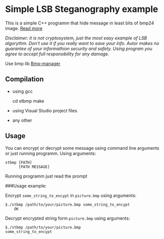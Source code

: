Simple LSB Steganography example
======================
This is a simple C++ programm that hide message in least bits of bmp24 image.
[Read more](http://en.wikipedia.org/wiki/Steganography)

*Disclaimer: it is not cryptosystem, just the most easy example of LSB algorythm. Don't use it if you really want to save your info. Autor makes no guarantee of your informathion security and safety. Using program you agree to accept full responsibility for any damage.*

Use bmp lib [Bmp-manager](https://github.com/Shifter/Bmp-manager)

Compilation
---------------------

* using gcc

	cd stbmp
	make

* using Visual Studio project files
* any other

Usage
---------------------

You can encrypt or decrypt some message using command line arguments or just running programm.
Using arguments:

	stbmp [PATH]
	      [PATH MESSAGE]

Running programm just read the prompt

###Usage example:

Encrypt `some_string_to_encypt` in `picture.bmp` using arguments:

	$./stbmp /path/to/your/picture.bmp some_string_to_encypt
		OK

Decrypt encrypted string form `picture.bmp` using arguments:

	$./stbmp /path/to/your/picture.bmp
	some_string_to_encypt



